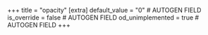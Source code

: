 +++
title = "opacity"
[extra]
default_value = "0" # AUTOGEN FIELD
is_override = false # AUTOGEN FIELD
od_unimplemented = true # AUTOGEN FIELD
+++